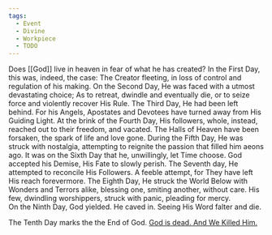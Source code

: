 ```yaml
---
tags:
  - Event
  - Divine
  - Workpiece
  - TODO
---
```

Does [[God]] live in heaven in fear of what he has created?
In the First Day, this was, indeed, the case: The Creator fleeting, in loss of control and regulation of his making. 
On the Second Day, He was faced with a utmost devastating choice; As to retreat, dwindle and eventually die, or to seize force and violently recover His Rule. 
The Third Day, He had been left behind. For his Angels, Apostates and Devotees have turned away from His Guiding Light. 
At the brink of the Fourth Day, His followers, whole, instead, reached out to their freedom, and vacated. The Halls of Heaven have been forsaken, the spark of life and love gone. 
During the Fifth Day, He was struck with nostalgia, attempting to reignite the passion that filled him aeons ago. 
It was on the Sixth Day that he, unwillingly, let Time choose. God accepted his Demise, His Fate to slowly perish. 
The Seventh day, He attempted to reconcile His Followers. A feeble attempt, for They have left His reach forevermore. 
The Eighth Day, He struck the World Below with Wonders and Terrors alike, blessing one, smiting another, without care. His few, dwindling worshippers, struck with panic, pleading for mercy.  
On the Ninth Day, God yielded. He caved in. Seeing His Word falter and die. 

The Tenth Day marks the the End of God. 
[God is dead. And We Killed Him. ](Theophagy.md)
